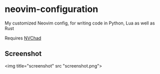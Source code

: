# neovim-configuration

My customized Neovim config, for writing code in Python, Lua as well as Rust

Requires [NVChad](https://nvchad.com/)

## Screenshot
<img title="screenshot" src "screenshot.png">
